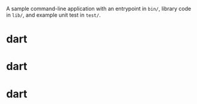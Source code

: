 A sample command-line application with an entrypoint in `bin/`, library code
in `lib/`, and example unit test in `test/`.
# dart
# dart
# dart

